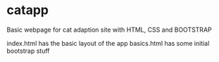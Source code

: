 # catapp
Basic webpage for cat adaption site with HTML, CSS and BOOTSTRAP

index.html has the basic layout of the app
basics.html has some initial bootstrap stuff
